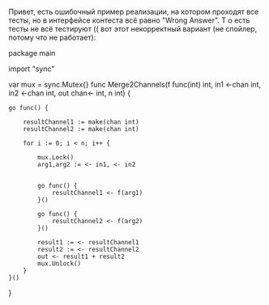 Привет, есть ошибочный пример реализации, на котором проходят все тесты, но в интерфейсе контеста всё равно "Wrong Answer". Т
о есть тесты не всё тестируют (( вот этот некорректный вариант (не спойлер, потому что не работает):

package main

import "sync"

var mux = sync.Mutex{}
func Merge2Channels(f func(int) int, in1 <-chan int, in2 <-chan int, out chan<- int, n int) {

	go func() {

		resultChannel1 := make(chan int)
		resultChannel2 := make(chan int)

		for i := 0; i < n; i++ {

			mux.Lock()
			arg1,arg2 := <- in1, <- in2


			go func() {
				resultChannel1 <- f(arg1)
			}()

			go func() {
				resultChannel2 <- f(arg2)
			}()

			result1 := <- resultChannel1
			result2 := <- resultChannel2
			out <- result1 + result2
			mux.Unlock()
		}
	}()
}
